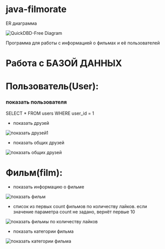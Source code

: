 # java-filmorate
ER диаграмма

![QuickDBD-Free Diagram](https://user-images.githubusercontent.com/102370323/203766852-64fde6cb-acf7-43d9-b4c4-0e9a0225b0b4.png)

Программа для работы с информацией о фильмах и её пользователей

# Работа с БАЗОЙ ДАННЫХ

# Пользователь(User):

### показать пользователя
SELECT *
FROM users
WHERE user_id = 1

- показать друзей

![показать друзей1](https://user-images.githubusercontent.com/102370323/203748351-f70b419c-9910-4986-bb16-40c609429daa.jpg)

- показать общих друзей

![показать общих друзей](https://user-images.githubusercontent.com/102370323/203748465-3cf5ba77-38b7-455a-8446-fdfb21c7fd0d.jpg)

# Фильм(film):

- показать информацию о фильме

![показать фильм](https://user-images.githubusercontent.com/102370323/203766886-5f9215b2-a5d0-4956-b452-e31693d16d7f.jpg)

- список из первых count фильмов по количеству лайков.
  если значение параметра count не задано, вернёт первые 10

![показать фильмы по количеству лайков](https://user-images.githubusercontent.com/102370323/203758057-dfe988c8-bedf-49a0-b6ed-ea7082974d1e.jpg)

- показать категории фильма

![показать категории фильма](https://user-images.githubusercontent.com/102370323/203748907-288ae8f8-0131-40bf-910b-4cd3b622021c.jpg)
